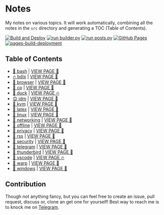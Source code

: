 # Notes

My notes on various topics. It will work automatically, combining all the notes in the `src` directory and generating a TOC (Table of Contents).

[![Build and Deploy](https://github.com/SharafatKarim/notes/actions/workflows/action.yml/badge.svg)](https://github.com/SharafatKarim/notes/actions/workflows/action.yml)
[![run builder.py](https://github.com/SharafatKarim/notes/actions/workflows/action.yml/badge.svg)](https://github.com/SharafatKarim/notes/actions/workflows/action.yml)
[![run posts.py](https://github.com/SharafatKarim/notes/actions/workflows/posts.yml/badge.svg)](https://github.com/SharafatKarim/notes/actions/workflows/posts.yml)
[![GitHub Pages](https://github.com/SharafatKarim/notes/actions/workflows/gh-pages.yml/badge.svg)](https://github.com/SharafatKarim/notes/actions/workflows/gh-pages.yml)
[![pages-build-deployment](https://github.com/SharafatKarim/notes/actions/workflows/pages/pages-build-deployment/badge.svg)](https://github.com/SharafatKarim/notes/actions/workflows/pages/pages-build-deployment)


## Table of Contents

- [🎸 bash](src/bash.md) | <a href='https://sharafat.is-a.dev/notes/bash' target='_blank'>VIEW PAGE 🍕</a>
- [🔥 bdix](src/bdix.md) | <a href='https://sharafat.is-a.dev/notes/bdix' target='_blank'>VIEW PAGE 🎸</a>
- [🤖 browser](src/browser.md) | <a href='https://sharafat.is-a.dev/notes/browser' target='_blank'>VIEW PAGE 🍕</a>
- [🎉 cp](src/cp.md) | <a href='https://sharafat.is-a.dev/notes/cp' target='_blank'>VIEW PAGE 👾</a>
- [🚀 duck](src/duck.md) | <a href='https://sharafat.is-a.dev/notes/duck' target='_blank'>VIEW PAGE 🔥</a>
- [😊 idm](src/idm.md) | <a href='https://sharafat.is-a.dev/notes/idm' target='_blank'>VIEW PAGE 🚀</a>
- [🤖 kvm](src/kvm.md) | <a href='https://sharafat.is-a.dev/notes/kvm' target='_blank'>VIEW PAGE 🌟</a>
- [🤖 latex](src/latex.md) | <a href='https://sharafat.is-a.dev/notes/latex' target='_blank'>VIEW PAGE 🤖</a>
- [🎉 linux](src/linux.md) | <a href='https://sharafat.is-a.dev/notes/linux' target='_blank'>VIEW PAGE 👾</a>
- [🤖 networking](src/networking.md) | <a href='https://sharafat.is-a.dev/notes/networking' target='_blank'>VIEW PAGE 🎉</a>
- [🍕 offline](src/offline.md) | <a href='https://sharafat.is-a.dev/notes/offline' target='_blank'>VIEW PAGE 🎸</a>
- [🌟 privacy](src/privacy.md) | <a href='https://sharafat.is-a.dev/notes/privacy' target='_blank'>VIEW PAGE 🎉</a>
- [🎸 rss](src/rss.md) | <a href='https://sharafat.is-a.dev/notes/rss' target='_blank'>VIEW PAGE 🍕</a>
- [🎸 security](src/security.md) | <a href='https://sharafat.is-a.dev/notes/security' target='_blank'>VIEW PAGE 🍕</a>
- [🎸 telegram](src/telegram.md) | <a href='https://sharafat.is-a.dev/notes/telegram' target='_blank'>VIEW PAGE 🌟</a>
- [🍕 thunderbird](src/thunderbird.md) | <a href='https://sharafat.is-a.dev/notes/thunderbird' target='_blank'>VIEW PAGE 🚀</a>
- [🎸 vscode](src/vscode.md) | <a href='https://sharafat.is-a.dev/notes/vscode' target='_blank'>VIEW PAGE 🔥</a>
- [🍕 warp](src/warp.md) | <a href='https://sharafat.is-a.dev/notes/warp' target='_blank'>VIEW PAGE 🎉</a>
- [🎸 windows](src/windows.md) | <a href='https://sharafat.is-a.dev/notes/windows' target='_blank'>VIEW PAGE 🤖</a>

## Contribution

Though not anything fancy, but you can feel free to create an issue, pull request, discuss or, clone an get one for yourself!
Best way to reach me is to knock me on [Telegram](https://t.me/SharafatKarim).

